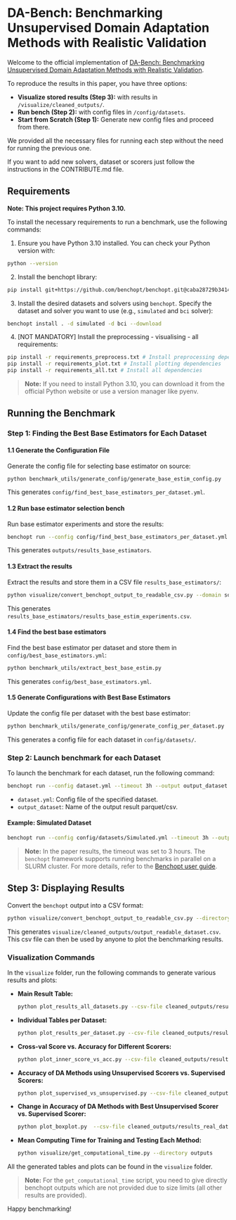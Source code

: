 # DA-Bench: Benchmarking Unsupervised Domain Adaptation Methods with Realistic Validation
Welcome to the official implementation of [DA-Bench: Benchmarking Unsupervised Domain Adaptation Methods with Realistic Validation](https://arxiv.org/abs).

To reproduce the results in this paper, you have three options:
- **Visualize stored results (Step 3):** with results in `/visualize/cleaned_outputs/`.
- **Run bench (Step 2):** with config files in `/config/datasets`.
- **Start from Scratch (Step 1):** Generate new config files and proceed from there.

We provided all the necessary files for running each step without the need for
running the previous one.

If you want to add new solvers, dataset or scorers just follow the instructions in the
CONTRIBUTE.md file.

## Requirements

**Note: This project requires Python 3.10.**

To install the necessary requirements to run a benchmark, use the following commands:

1. Ensure you have Python 3.10 installed. You can check your Python version with:
  ```bash
  python --version
  ```

2. Install the benchopt library:
  ```bash
  pip install git+https://github.com/benchopt/benchopt.git@caba28729b34146f66b7bcd2fb72c78500b6a450
  ```

3. Install the desired datasets and solvers using `benchopt`. Specify the dataset and solver you want to use (e.g., `simulated` and `bci` solver):
  ```bash
  benchopt install . -d simulated -d bci --download
  ```

4. [NOT MANDATORY] Install the preprocessing - visualising - all requirements:
  ```bash
  pip install -r requirements_preprocess.txt # Install preprocessing dependencies
  pip install -r requirements_plot.txt # Install plotting dependencies
  pip install -r requirements_all.txt # Install all dependencies
  ```

> **Note:** If you need to install Python 3.10, you can download it from the 
> official Python website or use a version manager like pyenv.


## Running the Benchmark

### Step 1: Finding the Best Base Estimators for Each Dataset

#### 1.1 Generate the Configuration File

Generate the config file for selecting base estimator on source:

```bash
python benchmark_utils/generate_config/generate_base_estim_config.py
```

This generates `config/find_best_base_estimators_per_dataset.yml`.

#### 1.2 Run base estimator selection bench

Run base estimator experiments and store the results:

```bash
benchopt run --config config/find_best_base_estimators_per_dataset.yml --output results_base_estimators --no-plot --no-html
```

This generates `outputs/results_base_estimators`.

#### 1.3 Extract the results

Extract the results and store them in a CSV file `results_base_estimators/`:

```bash
python visualize/convert_benchopt_output_to_readable_csv.py --domain source --directory outputs --output results_base_estimators --file_name results_base_estim_experiments
```

This generates `results_base_estimators/results_base_estim_experiments.csv`.

#### 1.4 Find the best base estimators

Find the best base estimator per dataset and store them in `config/best_base_estimators.yml`:

```bash
python benchmark_utils/extract_best_base_estim.py
```

This generates `config/best_base_estimators.yml`.

#### 1.5 Generate Configurations with Best Base Estimators

Update the config file per dataset with the best base estimator:

```bash
python benchmark_utils/generate_config/generate_config_per_dataset.py
```

This generates a config file for each dataset in `config/datasets/`.

### Step 2: Launch benchmark for each Dataset

To launch the benchmark for each dataset, run the following command:

```bash
benchopt run --config dataset.yml --timeout 3h --output output_dataset --no-plot --no-html
```

- `dataset.yml`: Config file of the specified dataset.
- `output_dataset`: Name of the output result parquet/csv.

#### Example: Simulated Dataset

```bash
benchopt run --config config/datasets/Simulated.yml --timeout 3h --output output_simulated --no-plot --no-html
```

> **Note:** In the paper results, the timeout was set to 3 hours.
> The `benchopt` framework supports running benchmarks in parallel on a SLURM cluster. For more details, refer to the [Benchopt user guide](https://benchopt.github.io/user_guide/advanced.html).

## Step 3: Displaying Results

Convert the `benchopt` output into a CSV format:

```bash
python visualize/convert_benchopt_output_to_readable_csv.py --directory outputs --domain target --file_name output_readable_dataset
```

This generates `visualize/cleaned_outputs/output_readable_dataset.csv`. This csv file can then be used by anyone to plot the benchmarking results.

### Visualization Commands

In the `visualize` folder, run the following commands to generate various results and plots:

- **Main Result Table:**
  ```bash
  python plot_results_all_datasets.py --csv-file cleaned_outputs/results_real_datasets_experiments.csv --csv-file-simulated cleaned_outputs/results_simulated_datasets_experiments.csv
  ```
- **Individual Tables per Dataset:**
  ```bash
  python plot_results_per_dataset.py --csv-file cleaned_outputs/results_real_datasets_experiments.csv --dataset BCI
  ```
- **Cross-val Score vs. Accuracy for Different Scorers:**
  ```bash
  python plot_inner_score_vs_acc.py --csv-file cleaned_outputs/results_real_datasets_experiments.csv
  ```
- **Accuracy of DA Methods using Unsupervised Scorers vs. Supervised Scorers:**
  ```bash
  python plot_supervised_vs_unsupervised.py --csv-file cleaned_outputs/results_real_datasets_experiments.csv
  ```
- **Change in Accuracy of DA Methods with Best Unsupervised Scorer vs. Supervised Scorer:**
  ```bash
  python plot_boxplot.py  --csv-file cleaned_outputs/results_real_datasets_experiments.csv
  ```
- **Mean Computing Time for Training and Testing Each Method:**
  ```bash
  python visualize/get_computational_time.py --directory outputs
  ```

All the generated tables and plots can be found in the `visualize` folder.

> **Note:** For the `get_computational_time` script, you need to give directly
> benchopt outputs which are not provided due to size limits (all other results
> are provided).


Happy benchmarking!
